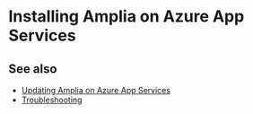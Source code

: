 ﻿# Installing Amplia on Azure App Services

<!-- link to version in Portuguese -->
<div data-alt-locales="pt-br"></div>

## See also

* [Updating Amplia on Azure App Services](update.md)
* [Troubleshooting](troubleshoot/index.md)
